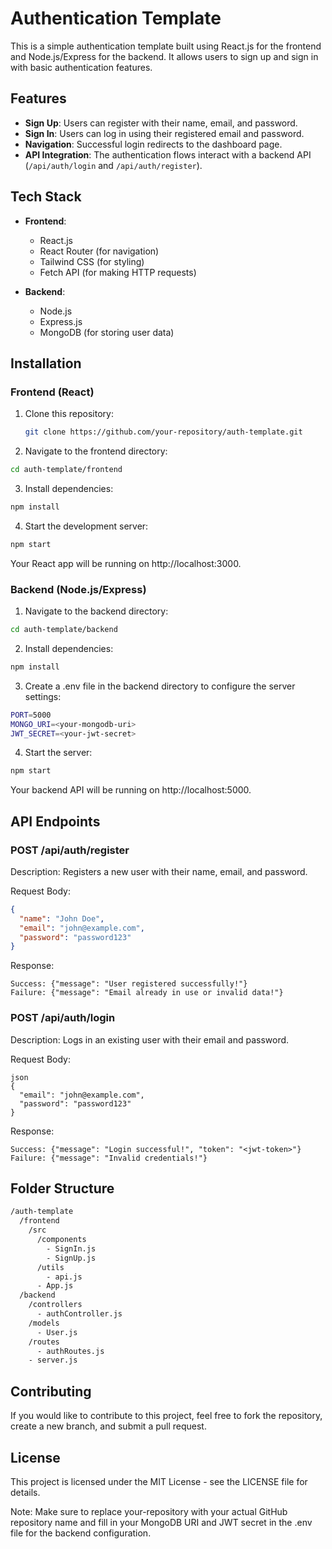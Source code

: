 # Authentication Template

This is a simple authentication template built using React.js for the frontend and Node.js/Express for the backend. It allows users to sign up and sign in with basic authentication features.

## Features

- **Sign Up**: Users can register with their name, email, and password.
- **Sign In**: Users can log in using their registered email and password.
- **Navigation**: Successful login redirects to the dashboard page.
- **API Integration**: The authentication flows interact with a backend API (`/api/auth/login` and `/api/auth/register`).

## Tech Stack

- **Frontend**:
  - React.js
  - React Router (for navigation)
  - Tailwind CSS (for styling)
  - Fetch API (for making HTTP requests)

- **Backend**:
  - Node.js
  - Express.js
  - MongoDB (for storing user data)

## Installation

### Frontend (React)

1. Clone this repository:

   ```bash
   git clone https://github.com/your-repository/auth-template.git
   ```
2. Navigate to the frontend directory:

```bash
cd auth-template/frontend
```
3. Install dependencies:

```bash
npm install
```
4. Start the development server:

```bash
npm start
```
Your React app will be running on http://localhost:3000.

### Backend (Node.js/Express)

1. Navigate to the backend directory:

```bash
cd auth-template/backend
```

2. Install dependencies:

``` bash
npm install
```

3. Create a .env file in the backend directory to configure the server settings:

```bash
PORT=5000
MONGO_URI=<your-mongodb-uri>
JWT_SECRET=<your-jwt-secret>
```

4. Start the server:

```bash
npm start

```
Your backend API will be running on http://localhost:5000.

## API Endpoints

### POST /api/auth/register
Description: Registers a new user with their name, email, and password.

Request Body:

```json
{
  "name": "John Doe",
  "email": "john@example.com",
  "password": "password123"
}
```
Response:

```
Success: {"message": "User registered successfully!"}
Failure: {"message": "Email already in use or invalid data!"}

```
### POST /api/auth/login

Description: Logs in an existing user with their email and password.

Request Body:

```
json
{
  "email": "john@example.com",
  "password": "password123"
}
```
Response:
```
Success: {"message": "Login successful!", "token": "<jwt-token>"}
Failure: {"message": "Invalid credentials!"}
```
## Folder Structure
```bash
/auth-template
  /frontend
    /src
      /components
        - SignIn.js
        - SignUp.js
      /utils
        - api.js
      - App.js
  /backend
    /controllers
      - authController.js
    /models
      - User.js
    /routes
      - authRoutes.js
    - server.js
```
## Contributing
If you would like to contribute to this project, feel free to fork the repository, create a new branch, and submit a pull request.

## License
This project is licensed under the MIT License - see the LICENSE file for details.

Note: Make sure to replace your-repository with your actual GitHub repository name and fill in your MongoDB URI and JWT secret in the .env file for the backend configuration.
